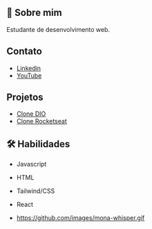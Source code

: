 ## 🚀 Sobre mim
Estudante de desenvolvimento web.
## Contato

 - [Linkedin](https://www.linkedin.com/in/thiago-de-lima-980977134/)
 - [YouTube](https://www.youtube.com/@thi-lima)


## Projetos

 - [Clone DIO](https://tnlima.github.io/dio-clone/)
 - [Clone Rocketseat](https://tnlima.github.io/rocketseat-clone/)

## 🛠 Habilidades
- Javascript
- HTML
- Tailwind/CSS
- React

- https://github.com/images/mona-whisper.gif
